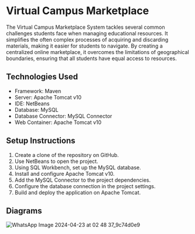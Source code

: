 # Virtual Campus Marketplace

The Virtual Campus Marketplace System tackles several common challenges students face when managing educational resources. It simplifies the often complex processes of acquiring and discarding materials, making it easier for students to navigate. By creating a centralized online marketplace, it overcomes the limitations of geographical boundaries, ensuring that all students have equal access to resources.

## Technologies Used

- Framework: Maven
- Server: Apache Tomcat v10
- IDE: NetBeans
- Database: MySQL
- Database Connector: MySQL Connector
- Web Container: Apache Tomcat v10

## Setup Instructions

1. Create a clone of the repository on GitHub.
2. Use NetBeans to open the project.
3. Using SQL Workbench, set up the MySQL database.
4. Install and configure Apache Tomcat v10.
5. Add the MySQL Connector to the project dependencies.
6. Configure the database connection in the project settings.
7. Build and deploy the application on Apache Tomcat.

## Diagrams
![WhatsApp Image 2024-04-23 at 02 48 37_9c74d0e9](https://github.com/TanishaVyas/virtual_Campus_Marketplace_java_Mysql/assets/122625790/b4eb314b-33e0-4617-a871-ed47b2734215)
